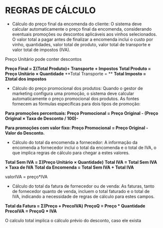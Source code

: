 # REGRAS DE CÁLCULO

  - Cálculo do preço final da encomenda do cliente: O sistema deve calcular automaticamente o preço final da encomenda, considerando eventuais promoções ou descontos aplicáveis aos vinhos selecionados. O valor total a pagar antes de finalizar a encomenda inclui o custo por vinho, quantidades, valor total de produto, valor total de transporte e valor total de impostos (IVA).

Preço Unitário pode conter descontos

**Preço Final = Σ(Total Produto)+ Transporte + Impostos**
**Total Produto = Preço Unitário × Quantidade**
**Total Transporte = **
**Total Imposto =  Σtotal dos impostos**


  - Cálculo do preço promocional dos produtos: Quando o gestor de marketing configura uma promoção, o sistema deve calcular automaticamente o preço promocional dos produtos. As fontes fornecem as fórmulas específicas para dois tipos de promoção:

**Para promoções percentuais: Preço Promocional = Preço Original - (Preço Original × Taxa de Desconto / 100)-**

**Para promoções com valor fixo: Preço Promocional = Preço Original - Valor do Desconto.**

  - Cálculo do total da encomenda a fornecedor: A informação da encomenda a fornecedor inclui o total da encomenda e o total de IVA, o que implica regras de cálculo para chegar a estes valores.

**Total Sem IVA = Σ(Preço Unitário × Quantidade)**
**Total IVA = Total Sem IVA × Taxa de IVA**
**Total da Encomenda = Total Sem IVA + Total IVA**


valorIVA = preço*IVA

  - Cálculo do total da fatura de fornecedor ou de venda: As faturas, tanto de fornecedor quanto de venda, incluem o total faturado e o total de IVA, indicando a necessidade de regras de cálculo para estes campos.

**Total da Fatura = Σ(Preço + PrecoIVA)**
**PreçoQ = Preço * Quantidade**
**PrecoIVA = PreçoQ * IVA**


O calculo total implica o cálculo prévio do desconto, caso ele exista

